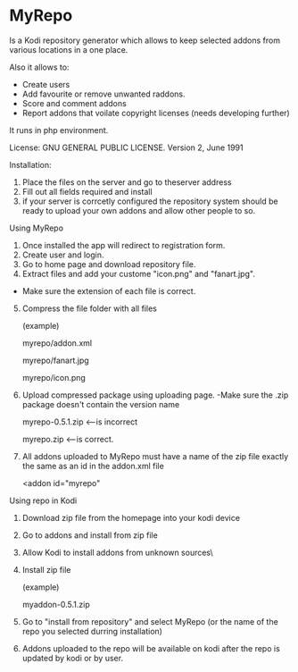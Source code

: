 # MyRepo
Is a Kodi repository generator which allows to keep selected addons from various locations in a one place.

Also it allows to:
- Create users
- Add favourite  or remove unwanted raddons.
- Score and comment addons
- Report addons that voilate copyright licenses (needs developing further)

It runs in php environment.

License: GNU GENERAL PUBLIC LICENSE. Version 2, June 1991

Installation:
1. Place the files on the server and go to theserver address
2. Fill out all fields required and install
3. if your server is corrcetly configured the repository system should be ready to upload your own addons and allow other people to so.

Using MyRepo
1. Once installed the app will redirect to registration form.
2. Create user and login.
3. Go to home page and download repository file.
4. Extract files and add your custome "icon.png" and "fanart.jpg".
  - Make sure the extension of each file is correct.
5. Compress the file folder with all files

    (example)
    
    myrepo/addon.xml
    
    myrepo/fanart.jpg
    
    myrepo/icon.png
    
6. Upload compressed package using uploading page.
  -Make sure the .zip package doesn't contain the version name
  
    myrepo-0.5.1.zip <--is incorrect
    
    myrepo.zip <--is correct.
    
7. All addons uploaded to MyRepo must have a name of the zip file  exactly the same as an id in the addon.xml file

    <addon id="myrepo"

   
Using repo in Kodi
1. Download zip file from the homepage into your kodi device
2. Go to addons and install from zip file
3. Allow Kodi to install addons from unknown sources\
4. Install zip file

   (example)
   
   myaddon-0.5.1.zip
5. Go to "install from repository" and select MyRepo (or the name of the repo you selected durring installation)
6. Addons uploaded to the repo will be available on kodi after the repo is updated by kodi or by user.
 


